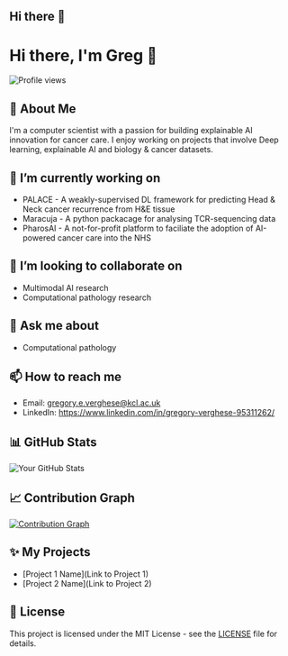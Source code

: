 ## Hi there 👋

<!--
**gregoryverghese/gregoryverghese** is a ✨ _special_ ✨ repository because its `README.md` (this file) appears on your GitHub profile.

Here are some ideas to get you started:

- 🔭 I’m currently working on ...
- 🌱 I’m currently learning ...
- 👯 I’m looking to collaborate on ...
- 🤔 I’m looking for help with ...
- 💬 Ask me about ...
- 📫 How to reach me: ...
- 😄 Pronouns: ...
- ⚡ Fun fact: ...
-->

# Hi there, I'm Greg 👋

![Profile views](https://gpvc.arturio.dev/[YourGitHubUsername])

## 🚀 About Me
I'm a computer scientist with a passion for building explainable AI innovation for cancer care. I enjoy working on projects that involve Deep learning, explainable AI and biology & cancer datasets.

## 🔭 I’m currently working on
- PALACE - A weakly-supervised DL framework for predicting Head & Neck cancer recurrence from H&E tissue
- Maracuja - A python packacage for analysing TCR-sequencing data
- PharosAI - A not-for-profit platform to faciliate the adoption of AI-powered cancer care into the NHS

## 👯 I’m looking to collaborate on
- Multimodal AI research
- Computational pathology research

## 💬 Ask me about
- Computational pathology

## 📫 How to reach me
- Email: gregory.e.verghese@kcl.ac.uk
- LinkedIn: https://www.linkedin.com/in/gregory-verghese-95311262/

## 📊 GitHub Stats
![Your GitHub Stats](https://github-readme-stats.vercel.app/api?username=[YourGitHubUsername]&show_icons=true&theme=radical)


## 📈 Contribution Graph
[![Contribution Graph](https://activity-graph.herokuapp.com/graph?username=[YourGitHubUsername]&theme=react-dark)](https://github.com/[YourGitHubUsername])

## ✨ My Projects
- [Project 1 Name](Link to Project 1)
- [Project 2 Name](Link to Project 2)

## 📝 License
This project is licensed under the MIT License - see the [LICENSE](LICENSE) file for details.
